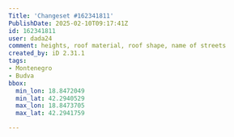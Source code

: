 ```yaml
---
Title: 'Changeset #162341811'
PublishDate: 2025-02-10T09:17:41Z
id: 162341811
user: dada24
comment: heights, roof material, roof shape, name of streets
created_by: iD 2.31.1
tags:
- Montenegro
- Budva
bbox:
  min_lon: 18.8472049
  min_lat: 42.2940529
  max_lon: 18.8473705
  max_lat: 42.2941759

---
```

